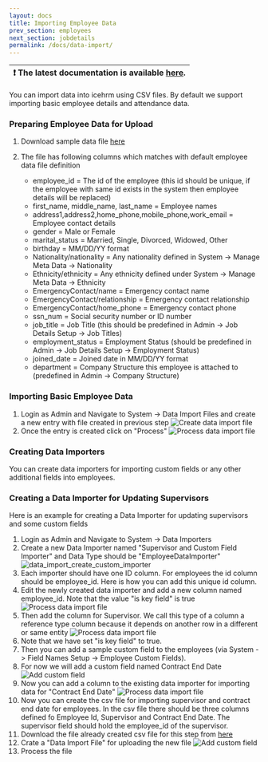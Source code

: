```yaml
---
layout: docs
title: Importing Employee Data
prev_section: employees
next_section: jobdetails
permalink: /docs/data-import/
---
```


| :exclamation:  The latest documentation is available [here](https://icehrm.com/explore/docs/importing-basic-employee-data/).   |
|-----------------------------------------|

You can import data into icehrm using CSV files. By default we support importing basic employee details and attendance data.

### Preparing Employee Data for Upload

1. Download sample data file <a href="https://s3.amazonaws.com/icehrm/images/blog-files/employees.csv" target="_blank">here</a>
2. The file has following columns which matches with default employee data file definition

    - employee_id = The id of the employee (this id should be unique, if the employee with same id exists in the system then employee details will be replaced)
    - first_name, middle_name, last_name = Employee names
    - address1,address2,home_phone,mobile_phone,work_email = Employee contact details
    - gender = Male or Female
    - marital_status = Married, Single, Divorced, Widowed, Other
    - birthday = MM/DD/YY format
    - Nationality/nationality = Any nationality defined in System -> Manage Meta Data -> Nationality
    - Ethnicity/ethnicity = Any ethnicity defined under System -> Manage Meta Data -> Ethnicity
    - EmergencyContact/name = Emergency contact name
    - EmergencyContact/relationship = Emergency contact relationship
    - EmergencyContact/home_phone = Emergency contact phone
    - ssn_num = Social security number or ID number
    - job_title = Job Title (this should be predefined in Admin -> Job Details Setup -> Job Titles)
    - employment_status = Employment Status (should be predefined in Admin -> Job Details Setup -> Employment Status)
    - joined_date = Joined date in MM/DD/YY format
    - department = Company Structure this employee is attached to (predefined in Admin -> Company Structure)


### Importing Basic Employee Data

1. Login as Admin and Navigate to System -> Data Import Files and create a new entry with file created in previous step
![Create data import file](https://s3.amazonaws.com/icehrm/images/blog-images/create_employee_data_import.png)
2. Once the entry is created click on "Process"
![Process data import file](https://s3.amazonaws.com/icehrm/images/blog-images/process_employee_data_import.png)

### Creating Data Importers

You can create data importers for importing custom fields or any other additional fields into employees.

### Creating a Data Importer for Updating Supervisors

Here is an example for creating a Data Importer for updating supervisors and some custom fields

1. Login as Admin and Navigate to System -> Data Importers
2. Create a new Data Importer named "Supervisor and Custom Field Importer" and Data Type should be "EmployeeDataImporter"
![data_import_create_custom_importer](https://s3.amazonaws.com/icehrm/images/blog-images/data_import_create_custom_importer.png)
3. Each importer should have one ID column. For employees the id column should be employee_id. Here is how you can add this unique id column.
4. Edit the newly created data importer and add a new column named employee_id. Note that the value "is key field" is true
![Process data import file](https://s3.amazonaws.com/icehrm/images/blog-images/data_import_add_employee_id.png)
5. Then add the column for Supervisor. We call this type of a column a reference type column because it depends on another row in a different or same entity
![Process data import file](https://s3.amazonaws.com/icehrm/images/blog-images/data_import_supervisor_column.png)
6. Note that we have set "is key field" to true.
7. Then you can add a sample custom field to the employees (via System -> Field Names Setup -> Employee Custom Fields).
8. For now we will add a custom field named Contract End Date
![Add custom field](https://s3.amazonaws.com/icehrm/images/blog-images/data_import_add_custom_field.png)
9. Now you can add a column to the existing data importer for importing data for "Contract End Date"
![Process data import file](https://s3.amazonaws.com/icehrm/images/blog-images/data_import_add_contract_end_date.png)
10. Now you can create the csv file for importing supervisor and contract end date for employees. In the csv file there should be 
three columns defined fo Employee Id, Supervisor and Contract End Date. The supervisor field should hold the employee_id of the
supervisor.
11. Download the file already created csv file for this step from <a href="https://s3.amazonaws.com/icehrm/images/blog-files/employee_supervisors.csv" target="_blank">here</a>
12. Crate a "Data Import File" for uploading the new file
![Add custom field](https://s3.amazonaws.com/icehrm/images/blog-images/data_import_employee_supervisors_file.png)
13. Process the file






